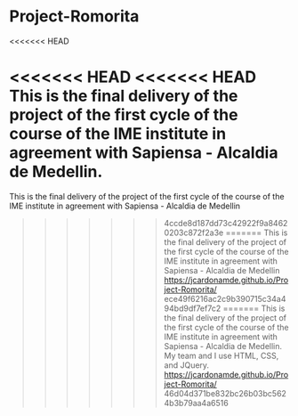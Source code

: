 # Project-Romorita
<<<<<<< HEAD

<<<<<<< HEAD
<<<<<<< HEAD
This is the final delivery of the project of the first cycle of the course of the IME institute in agreement with Sapiensa - Alcaldia de Medellin.
=======
This is the final delivery of the project of the first cycle of the course of the IME institute in agreement with Sapiensa - Alcaldia de Medellin
>>>>>>> 4ccde8d187dd73c42922f9a84620203c872f2a3e
=======
This is the final delivery of the project of the first cycle of the course of the IME institute in agreement with Sapiensa - Alcaldia de Medellin https://jcardonamde.github.io/Project-Romorita/
>>>>>>> ece49f6216ac2c9b390715c34a494bd9df7ef7c2
=======
This is the final delivery of the project of the first cycle of the course of the IME institute in agreement with Sapiensa - Alcaldia de Medellin. My team and I use HTML, CSS, and JQuery.
https://jcardonamde.github.io/Project-Romorita/
>>>>>>> 46d04d371be832bc26b03bc5624b3b79aa4a6516

